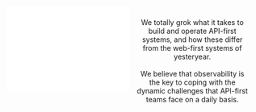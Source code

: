 <div style="display: grid;grid-template-columns: 1fr 1fr; padding: 5px">
  <div style="padding: 2px">
  <img src="./Resurface-logo-stacked-white.png" />
  </div>
  <div style="display: grid;place-items: center; text-align:center;">
  <p style="padding: 10px">
    We totally grok what it takes to build and operate API-first systems, and how these differ from the web-first systems of yesteryear. <br /><br />
    We believe that observability is the key to coping with the dynamic challenges that API-first teams face on a daily basis.
    </p>
  </div>
</div>
